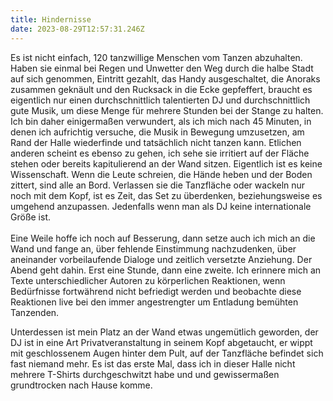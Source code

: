 ```yaml
---
title: Hindernisse
date: 2023-08-29T12:57:31.246Z
---
```

Es ist nicht einfach, 120 tanzwillige Menschen vom Tanzen abzuhalten. Haben sie einmal bei Regen und Unwetter den Weg durch die halbe Stadt auf sich genommen, Eintritt gezahlt, das Handy ausgeschaltet, die Anoraks zusammen geknäult und den Rucksack in die Ecke gepfeffert, braucht es eigentlich nur einen durchschnittlich talentierten DJ und durchschnittlich gute Musik, um diese Menge für mehrere Stunden bei der Stange zu halten. Ich bin daher einigermaßen verwundert, als ich mich nach 45 Minuten, in denen ich aufrichtig versuche, die Musik in Bewegung umzusetzen, am Rand der Halle wiederfinde und tatsächlich nicht tanzen kann. Etlichen anderen scheint es ebenso zu gehen, ich sehe sie irritiert auf der Fläche stehen oder bereits kapitulierend an der Wand sitzen. Eigentlich ist es keine Wissenschaft. Wenn die Leute schreien, die Hände heben und der Boden zittert, sind alle an Bord. Verlassen sie die Tanzfläche oder wackeln nur noch mit dem Kopf, ist es Zeit, das Set zu überdenken, beziehungsweise es umgehend anzupassen. Jedenfalls wenn man als DJ keine internationale Größe ist.\
\
Eine Weile hoffe ich noch auf Besserung, dann setze auch ich mich an die Wand und fange an, über fehlende Einstimmung nachzudenken, über aneinander vorbeilaufende Dialoge und zeitlich versetzte Anziehung. Der Abend geht dahin. Erst eine Stunde, dann eine zweite. Ich erinnere mich an Texte unterschiedlicher Autoren zu körperlichen Reaktionen, wenn Bedürfnisse fortwährend nicht befriedigt werden und beobachte diese Reaktionen live bei den immer angestrengter um Entladung bemühten Tanzenden.

Unterdessen ist mein Platz an der Wand etwas ungemütlich geworden, der DJ ist in eine Art Privatveranstaltung in seinem Kopf abgetaucht, er wippt mit geschlossenem Augen hinter dem Pult, auf der Tanzfläche befindet sich fast niemand mehr. Es ist das erste Mal, dass ich in dieser Halle nicht mehrere T-Shirts durchgeschwitzt habe und und gewissermaßen grundtrocken nach Hause komme.